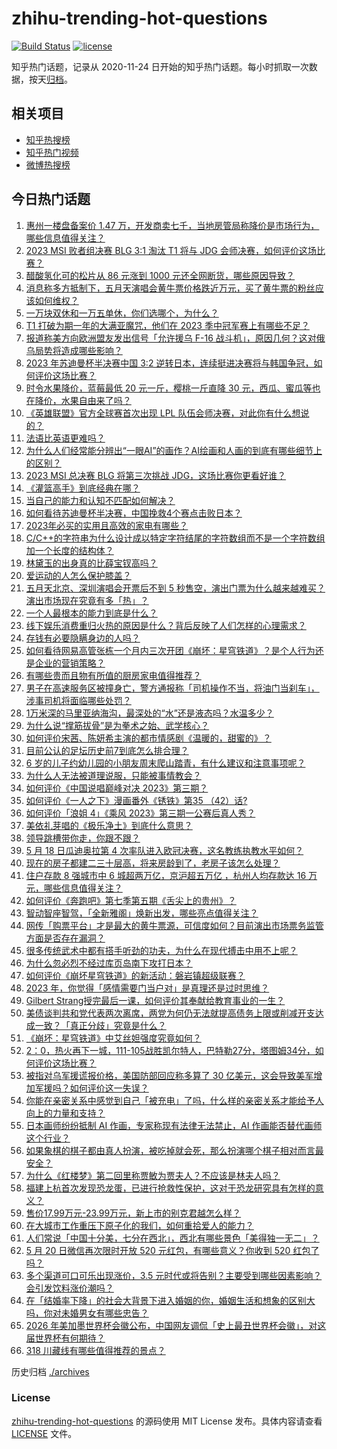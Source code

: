 # zhihu-trending-hot-questions

[![Build Status](https://github.com/justjavac/zhihu-trending-hot-questions/workflows/ci/badge.svg?branch=master)](https://github.com/justjavac/zhihu-trending-hot-questions/actions)
[![license](https://img.shields.io/github/license/justjavac/zhihu-trending-hot-questions)](https://github.com/justjavac/zhihu-trending-hot-questions/blob/master/LICENSE)

知乎热门话题，记录从 2020-11-24
日开始的知乎热门话题。每小时抓取一次数据，按天[归档](./archives)。

## 相关项目

- [知乎热搜榜](https://github.com/justjavac/zhihu-trending-top-search)
- [知乎热门视频](https://github.com/justjavac/zhihu-trending-hot-video)
- [微博热搜榜](https://github.com/justjavac/weibo-trending-hot-search)

## 今日热门话题

<!-- BEGIN -->
<!-- 最后更新时间 Sun May 21 2023 06:12:52 GMT+0800 (China Standard Time) -->

1. [惠州一楼盘备案价 1.47 万，开发商卖七千，当地房管局称降价是市场行为，哪些信息值得关注？](https://www.zhihu.com/question/602034551)
1. [2023 MSI 败者组决赛 BLG 3:1 淘汰 T1 将与 JDG 会师决赛，如何评价这场比赛？](https://www.zhihu.com/question/602081462)
1. [醋酸氢化可的松片从 86 元涨到 1000 元还全网断货，哪些原因导致？](https://www.zhihu.com/question/601956292)
1. [消息称多方抵制下，五月天演唱会黄牛票价格跌近万元，买了黄牛票的粉丝应该如何维权？](https://www.zhihu.com/question/601943204)
1. [一万块双休和一万五单休，你们选哪个，为什么？](https://www.zhihu.com/question/399436444)
1. [T1 打破为期一年的大满亚魔咒，他们在 2023 季中冠军赛上有哪些不足？](https://www.zhihu.com/question/602130085)
1. [报道称美方向欧洲盟友发出信号「允许援乌 F-16 战斗机」，原因几何？这对俄乌局势将造成哪些影响？](https://www.zhihu.com/question/601915994)
1. [2023 年苏迪曼杯半决赛中国 3:2 逆转日本，连续挺进决赛将与韩国争冠，如何评价这场比赛？](https://www.zhihu.com/question/602150307)
1. [时令水果降价，蓝莓最低 20 元一斤，樱桃一斤直降 30 元，西瓜、蜜瓜等也在降价，水果自由来了吗？](https://www.zhihu.com/question/602034553)
1. [《英雄联盟》官方全球赛首次出现 LPL 队伍会师决赛，对此你有什么想说的？](https://www.zhihu.com/question/602128226)
1. [法语比英语更难吗？](https://www.zhihu.com/question/581580357)
1. [为什么人们经常能分辨出“一眼AI”的画作？AI绘画和人画的到底有哪些细节上的区别？](https://www.zhihu.com/question/597129798)
1. [2023 MSI 总决赛 BLG 将第三次挑战 JDG，这场比赛你更看好谁？](https://www.zhihu.com/question/602131486)
1. [《灌篮高手》到底经典在哪？](https://www.zhihu.com/question/32042664)
1. [当自己的能力和认知不匹配如何解决？](https://www.zhihu.com/question/601238615)
1. [如何看待苏迪曼杯半决赛，中国挽救4个赛点击败日本？](https://www.zhihu.com/question/602136410)
1. [2023年必买的实用且高效的家电有哪些？](https://www.zhihu.com/question/598538402)
1. [C/C++的字符串为什么设计成以特定字符结尾的字符数组而不是一个字符数组加一个长度的结构体？](https://www.zhihu.com/question/601875104)
1. [林黛玉的出身真的比薛宝钗高吗？](https://www.zhihu.com/question/599342922)
1. [爱运动的人怎么保护膝盖？](https://www.zhihu.com/question/327413189)
1. [五月天北京、深圳演唱会开票后不到 5 秒售空，演出门票为什么越来越难买？演出市场现在究竟有多「热」？](https://www.zhihu.com/question/601938220)
1. [一个人最根本的能力到底是什么？](https://www.zhihu.com/question/563874394)
1. [线下娱乐消费重归火热的原因是什么？背后反映了人们怎样的心理需求？](https://www.zhihu.com/question/601938935)
1. [存钱有必要隐瞒身边的人吗？](https://www.zhihu.com/question/483740517)
1. [如何看待网易高管张栋一个月内三次开团《崩坏：星穹铁道》？是个人行为还是企业的营销策略？](https://www.zhihu.com/question/602000368)
1. [有哪些贵而且物有所值的厨房家电值得推荐？](https://www.zhihu.com/question/27314367)
1. [男子在高速服务区被撞身亡，警方通报称「司机操作不当，将油门当刹车」，涉事司机将面临哪些处罚？](https://www.zhihu.com/question/601945252)
1. [1万米深的马里亚纳海沟，最深处的“水”还是液态吗？水温多少？](https://www.zhihu.com/question/601404211)
1. [为什么说“撑筋拔骨”是为拳术之始、武学核心？](https://www.zhihu.com/question/593428471)
1. [如何评价宋茜、陈妍希主演的都市情感剧《温暖的，甜蜜的》？](https://www.zhihu.com/question/598967467)
1. [目前公认的足坛历史前7到底怎么排合理？](https://www.zhihu.com/question/338288462)
1. [6 岁的儿子约幼儿园的小朋友周末爬山踏青，有什么建议和注意事项呢？](https://www.zhihu.com/question/587328689)
1. [为什么人无法被道理说服，只能被事情教会？](https://www.zhihu.com/question/599969580)
1. [如何评价《中国说唱巅峰对决 2023》第三期？](https://www.zhihu.com/question/602080435)
1. [如何评价《一人之下》漫画番外《锈铁》第35 （42）话?](https://www.zhihu.com/question/601993938)
1. [如何评价「浪姐 4」《乘风 2023》第三期一公赛后真人秀？](https://www.zhihu.com/question/602047177)
1. [美依礼芽唱的《极乐净土》到底什么意思？](https://www.zhihu.com/question/601044270)
1. [领导跳槽带你走，你跟不跟？](https://www.zhihu.com/question/433804952)
1. [5 月 18 日瓜迪奥拉第 4 次率队进入欧冠决赛，这名教练执教水平如何？](https://www.zhihu.com/question/601735678)
1. [现在的房子都建二三十层高，将来房龄到了，老房子该怎么处理？](https://www.zhihu.com/question/440200131)
1. [住户存款 8 强城市中 6 城超两万亿，京沪超五万亿 ，杭州人均存款达 16 万元，哪些信息值得关注？](https://www.zhihu.com/question/602072912)
1. [如何评价《奔跑吧》第七季第五期《舌尖上的贵州》？](https://www.zhihu.com/question/601948549)
1. [智动智座智驾，「全新雅阁」焕新出发，哪些亮点值得关注？](https://www.zhihu.com/question/601898739)
1. [网传「购票平台」才是最大的黄牛票源，可信度如何？目前演出市场票务监管方面是否存在漏洞？](https://www.zhihu.com/question/601940151)
1. [很多传统武术中都有搭手听劲的功夫，为什么在现代搏击中用不上呢？](https://www.zhihu.com/question/601956808)
1. [为什么忽必烈不经过库页岛南下攻打日本？](https://www.zhihu.com/question/35856128)
1. [如何评价《崩坏星穹铁道》的新活动：磐岩镇超级联赛？](https://www.zhihu.com/question/601862628)
1. [2023 年，你觉得「感情需要门当户对」是真理还是过时思维？](https://www.zhihu.com/question/599386736)
1. [Gilbert Strang授完最后一课，如何评价其奉献给教育事业的一生？](https://www.zhihu.com/question/601358476)
1. [美债谈判共和党代表两次离席，两党为何仍无法就提高债务上限或削减开支达成一致？「真正分歧」究竟是什么？](https://www.zhihu.com/question/602041084)
1. [《崩坏：星穹铁道》中艾丝妲强度究竟如何？](https://www.zhihu.com/question/598926996)
1. [2：0，热火再下一城，111-105战胜凯尔特人，巴特勒27分，塔图姆34分，如何评价这场比赛？](https://www.zhihu.com/question/602044141)
1. [被指对乌军援谎报价格，美国防部回应称多算了 30 亿美元，这会导致美军增加军援吗？如何评价这一失误？](https://www.zhihu.com/question/601870674)
1. [你能在亲密关系中感觉到自己「被充电」了吗，什么样的亲密关系才能给予人向上的力量和支持？](https://www.zhihu.com/question/599385775)
1. [日本画师纷纷抵制 AI 作画，专家称现有法律无法禁止，AI 作画能否替代画师这个行业？](https://www.zhihu.com/question/550997249)
1. [如果象棋的棋子都由真人扮演，被吃掉就会死，那么扮演哪个棋子相对而言最安全？](https://www.zhihu.com/question/601853961)
1. [为什么《红楼梦》第二回里称贾敏为贾夫人？不应该是林夫人吗？](https://www.zhihu.com/question/28633927)
1. [福建上杭首次发现恐龙蛋，已进行抢救性保护，这对于恐龙研究具有怎样的意义？](https://www.zhihu.com/question/601870774)
1. [售价17.99万元-23.99万元，新上市的别克君越怎么样？](https://www.zhihu.com/question/601181774)
1. [在大城市工作重压下原子化的我们，如何重拾爱人的能力？](https://www.zhihu.com/question/599385566)
1. [人们常说「中国十分美，七分在西北」，西北有哪些景色「美得独一无二」？](https://www.zhihu.com/question/601270512)
1. [5 月 20 日微信再次限时开放 520 元红包，有哪些意义？你收到 520 红包了吗？](https://www.zhihu.com/question/602047458)
1. [多个渠道可口可乐出现涨价，3.5 元时代或将告别？主要受到哪些因素影响？会引发饮料涨价潮吗？](https://www.zhihu.com/question/601981279)
1. [在「结婚率下降」的社会大背景下进入婚姻的你，婚姻生活和想象的区别大吗，你对未婚男女有哪些忠告？](https://www.zhihu.com/question/599386224)
1. [2026 年美加墨世界杯会徽公布，中国网友调侃「史上最丑世界杯会徽」，对这届世界杯有何期待？](https://www.zhihu.com/question/601689800)
1. [318 川藏线有哪些值得推荐的景点？](https://www.zhihu.com/question/599881063)

<!-- END -->

历史归档 [./archives](./archives)

### License

[zhihu-trending-hot-questions](https://github.com/justjavac/zhihu-trending-hot-questions)
的源码使用 MIT License 发布。具体内容请查看 [LICENSE](./LICENSE) 文件。

